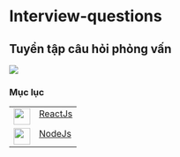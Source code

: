 # Interview-questions
## Tuyển tập câu hỏi phỏng vấn

<img src="https://github.com/Ren0503/fullstack-interviews/blob/main/interviews.jpg?raw=true"/>

### Mục lục

<table>
  <tr>
    <td valign="top">
      <img src="https://upload.wikimedia.org/wikipedia/commons/thumb/a/a7/React-icon.svg/1200px-React-icon.svg.png" height="30" width="30" />
    </td>
    <td valign="top">
      <a href="#">ReactJs</a>
    </td>
  </tr>
  <tr>
    <td valign="top">
      <img src="[https://upload.wikimedia.org/wikipedia/commons/thumb/a/a7/React-icon.svg/1200px-React-icon.svg.png](https://bachasoftware.com/wp-content/uploads/elementor/thumbs/nodejslogo-p3zvdhaajh0bxurlgqp1gszveuzuf58gd4auf7uve8.png)" height="30" width="30" />
    </td>
    <td valign="top">
      <a href="#">NodeJs</a>
    </td>
  </tr>
</table>

<div>

</div>

<br/>

